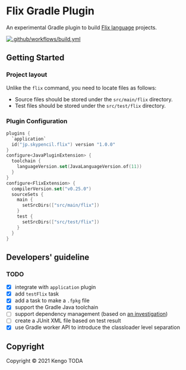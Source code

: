 # Flix Gradle Plugin

An experimental Gradle plugin to build [Flix language](https://flix.dev/) projects.

[![.github/workflows/build.yml](https://github.com/KengoTODA/flix-gradle-plugin/actions/workflows/build.yml/badge.svg)](https://github.com/KengoTODA/flix-gradle-plugin/actions/workflows/build.yml)

## Getting Started
### Project layout

Unlike the `flix` command, you need to locate files as follows:

* Source files should be stored under the `src/main/flix` directory.
* Test files should be stored under the `src/test/flix` directory.

### Plugin Configuration

```kotlin
plugins {
  `application`
  id("jp.skypencil.flix") version "1.0.0"
}
configure<JavaPluginExtension> {
  toolchain {
    languageVersion.set(JavaLanguageVersion.of(11))
  }
}
configure<FlixExtension> {
  compilerVersion.set("v0.25.0")
  sourceSets {
    main {
      setSrcDirs(["src/main/flix"])
    }
    test {
      setSrcDirs(["src/test/flix"])
    }
  }
}
```

## Developers' guideline
### TODO

- [x] integrate with `application` plugin
- [x] add `testFlix` task
- [x] add a task to make a `.fpkg` file
- [x] support the Gradle Java toolchain
- [ ] support dependency management (based on [an investigation](https://gist.github.com/KengoTODA/3598bcd784d2904948fc38e40fef637e))
- [ ] create a JUnit XML file based on test result
- [x] use Gradle worker API to introduce the classloader level separation

## Copyright

Copyright &copy; 2021 Kengo TODA
